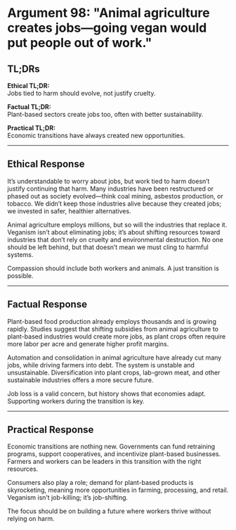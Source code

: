 <!-- type: Economic & Industry -->

# Argument 98: "Animal agriculture creates jobs—going vegan would put people out of work."

## TL;DRs

**Ethical TL;DR:**  
Jobs tied to harm should evolve, not justify cruelty.

**Factual TL;DR:**  
Plant-based sectors create jobs too, often with better sustainability.

**Practical TL;DR:**  
Economic transitions have always created new opportunities.

---

## Ethical Response

It’s understandable to worry about jobs, but work tied to harm doesn’t justify continuing that harm. Many industries have been restructured or phased out as society evolved—think coal mining, asbestos production, or tobacco. We didn’t keep those industries alive because they created jobs; we invested in safer, healthier alternatives.

Animal agriculture employs millions, but so will the industries that replace it. Veganism isn’t about eliminating jobs; it’s about shifting resources toward industries that don’t rely on cruelty and environmental destruction. No one should be left behind, but that doesn’t mean we must cling to harmful systems.

Compassion should include both workers and animals. A just transition is possible.

---

## Factual Response

Plant-based food production already employs thousands and is growing rapidly. Studies suggest that shifting subsidies from animal agriculture to plant-based industries would create more jobs, as plant crops often require more labor per acre and generate higher profit margins.

Automation and consolidation in animal agriculture have already cut many jobs, while driving farmers into debt. The system is unstable and unsustainable. Diversification into plant crops, lab-grown meat, and other sustainable industries offers a more secure future.

Job loss is a valid concern, but history shows that economies adapt. Supporting workers during the transition is key.

---

## Practical Response

Economic transitions are nothing new. Governments can fund retraining programs, support cooperatives, and incentivize plant-based businesses. Farmers and workers can be leaders in this transition with the right resources.

Consumers also play a role; demand for plant-based products is skyrocketing, meaning more opportunities in farming, processing, and retail. Veganism isn’t job-killing; it’s job-shifting.

The focus should be on building a future where workers thrive without relying on harm.
